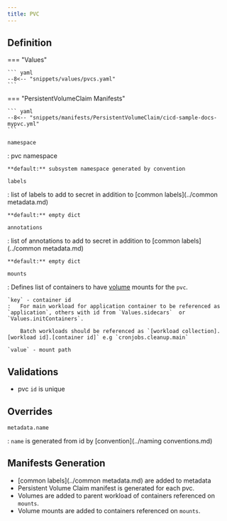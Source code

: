```yaml
---
title: PVC
---
```


## Definition



=== "Values"

    ``` yaml
    --8<-- "snippets/values/pvcs.yaml"
    ```

=== "PersistentVolumeClaim Manifests"

    ``` yaml
    --8<-- "snippets/manifests/PersistentVolumeClaim/cicd-sample-docs-mypvc.yml"
    ```



`namespace`

:   pvc namespace

    **default:** subsystem namespace generated by convention

`labels`

:   list of labels to add to secret in addition to [common labels](../common metadata.md)

    **default:** empty dict

`annotations`

:   list of annotations to add to secret in addition to [common labels](../common metadata.md)

    **default:** empty dict

`mounts`

:   Defines list of containers to have [volume](../Components/volumes.md) mounts for the `pvc`. 
        
    `key` - container id
    :   For main workload for application container to be referenced as `application`, others with id from `Values.sidecars`  or `Values.initContainers`.
        
        Batch workloads should be referenced as `[workload collection].[workload id].[container id]` e.g `cronjobs.cleanup.main`

    `value` - mount path

## Validations

- pvc `id` is unique

## Overrides

`metadata.name`

:   `name` is generated from id by [convention](../naming conventions.md)
 

## Manifests Generation 

- [common labels](../common metadata.md) are added to metadata
- Persistent Volume Claim manifest is generated for each pvc.
- Volumes are added to  parent workload of containers referenced on `mounts`.
- Volume mounts are added to containers referenced on `mounts`.




